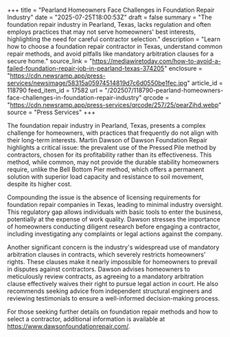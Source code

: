 +++
title = "Pearland Homeowners Face Challenges in Foundation Repair Industry"
date = "2025-07-25T18:00:53Z"
draft = false
summary = "The foundation repair industry in Pearland, Texas, lacks regulation and often employs practices that may not serve homeowners' best interests, highlighting the need for careful contractor selection."
description = "Learn how to choose a foundation repair contractor in Texas, understand common repair methods, and avoid pitfalls like mandatory arbitration clauses for a secure home."
source_link = "https://mediawiretoday.com/how-to-avoid-a-failed-foundation-repair-job-in-pearland-texas-374205"
enclosure = "https://cdn.newsramp.app/press-services/newsimage/58315a05974514819d7c6d0550be1fec.jpg"
article_id = 118790
feed_item_id = 17582
url = "/202507/118790-pearland-homeowners-face-challenges-in-foundation-repair-industry"
qrcode = "https://cdn.newsramp.app/press-services/qrcode/257/25/pearZihd.webp"
source = "Press Services"
+++

<p>The foundation repair industry in Pearland, Texas, presents a complex challenge for homeowners, with practices that frequently do not align with their long-term interests. Martin Dawson of Dawson Foundation Repair highlights a critical issue: the prevalent use of the Pressed Pile method by contractors, chosen for its profitability rather than its effectiveness. This method, while common, may not provide the durable stability homeowners require, unlike the Bell Bottom Pier method, which offers a permanent solution with superior load capacity and resistance to soil movement, despite its higher cost.</p><p>Compounding the issue is the absence of licensing requirements for foundation repair companies in Texas, leading to minimal industry oversight. This regulatory gap allows individuals with basic tools to enter the business, potentially at the expense of work quality. Dawson stresses the importance of homeowners conducting diligent research before engaging a contractor, including investigating any complaints or legal actions against the company.</p><p>Another significant concern is the industry's widespread use of mandatory arbitration clauses in contracts, which severely restricts homeowners' rights. These clauses make it nearly impossible for homeowners to prevail in disputes against contractors. Dawson advises homeowners to meticulously review contracts, as agreeing to a mandatory arbitration clause effectively waives their right to pursue legal action in court. He also recommends seeking advice from independent structural engineers and reviewing testimonials to ensure a well-informed decision-making process.</p><p>For those seeking further details on foundation repair methods and how to select a contractor, additional information is available at <a href='https://www.dawsonfoundationrepair.com/' rel='nofollow' target='_blank'>https://www.dawsonfoundationrepair.com/</a>.</p>